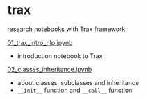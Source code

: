# trax
research notebooks with Trax framework

[01_trax_intro_nlp.ipynb](01_trax_intro_nlp.ipynb)
- introduction notebook to Trax

[02_classes_inheritance.ipynb](02_classes_inheritance.ipynb)
- about classes, subclasses and inheritance
- `__init__` function and `__call__` function
